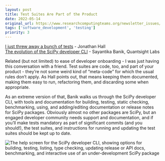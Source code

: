 ```yaml
---
layout: post
title: Test Suites Are Part of the Product
date: 2022-05-14
original_url: https://www.researchcomputingteams.org/newsletter_issues/0122
tags: ['software_development', 'testing']
priority: 3
---
```


<!-- markdownlint-disable MD033 -->
<!-- markdownlint-disable MD041 -->
<!-- markdownlint-disable MD049 -->

[I just threw away a bunch of tests](https://jhall.io/archive/2022/05/13/i-just-threw-away-a-bunch-of-tests/) - Jonathan Hall<br>
[The evolution of the SciPy developer CLI](https://labs.quansight.org/blog/2022/05/the-evolution-of-the-scipy-developer-cli/) - Sayantika Banik, Quantsight Labs

Related (but not limited) to ease of developer onboarding - I was just having this conversation with a friend.  Test suites are code, too, and part of your product - they’re not some weird kind of “meta-code” for which the usual rules don’t apply.   As Hall points out, that means keeping them documented, making them easy to run, refactoring them, and discarding some when appropriate.

As an extreme version of that, Banik walks us through the SciPy developer CLI, with tools and documentation for building, testing, static checking, benchmarking, using, and adding/editing documentation or release notes for SciPy packages.  Obviously almost no other packages are SciPy, but an engaged developer community needs support and documentation, and if you’ll make tests mandatory as part of significant commits (and you should!), the test suites, and instructions for running and updating the test suites should be kept up to date.

![The help screen for the SciPy developer CLI, showing options for building, testing, listing, type checking, updating release or API docs, benchmarking, and interactive use of an under-development SciPy package](https://user-images.githubusercontent.com/17350312/166633508-a2795c44-30bc-4a5b-8043-65beab71d31f.png)

